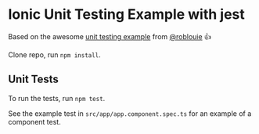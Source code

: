 Ionic Unit Testing Example with jest
=====================

Based on the awesome [unit testing example](https://github.com/roblouie/unit-testing-demo) from [@roblouie](https://github.com/roblouie/) :thumbsup:

Clone repo, run `npm install`.

Unit Tests
----------

To run the tests, run `npm test`.

See the example test in `src/app/app.component.spec.ts` for an example of a component test.
